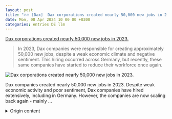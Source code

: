 ```yaml
---
layout: post
title: "🔥🔥 [Dax]  Dax corporations created nearly 50,000 new jobs in 2023."
date: Mon, 08 Apr 2024 10 00 00 +0200
categories: entries DE llm
---
```

[ Dax corporations created nearly 50,000 new jobs in 2023.](https://www.handelsblatt.com/unternehmen/management/trotz-rezession-dax-konzerne-schufen-2023-knapp-50000-neue-stellen/100028578.html)

> In 2023, Dax companies were responsible for creating approximately 50,000 new jobs, despite a weak economic climate and negative sentiment. This hiring occurred across Germany, but recently, these same companies have started to reduce their workforce once again.

![ Dax corporations created nearly 50,000 new jobs in 2023.](https://resources.handelsblatt.com/hb-frontend/favicon.ico)

 Dax companies created nearly 50,000 new jobs in 2023. Despite weak economic activity and poor sentiment, Dax companies have hired extensively, including in Germany. However, the companies are now scaling back again - mainly ...

<details>
  <summary>Origin content</summary>
  ---
layout: post
title: "🔥🔥 [Dax] <b>Dax</b>-Konzerne schufen 2023 knapp 50.000 neue Stellen"
date: Mon, 08 Apr 2024 10:00:00 +0200
categories: entries DE
---
[<b>Dax</b>-Konzerne schufen 2023 knapp 50.000 neue Stellen](https://www.handelsblatt.com/unternehmen/management/trotz-rezession-dax-konzerne-schufen-2023-knapp-50000-neue-stellen/100028578.html)

![<b>Dax</b>-Konzerne schufen 2023 knapp 50.000 neue Stellen](https://resources.handelsblatt.com/hb-frontend/favicon.ico)

<b>Dax</b>-Konzerne schufen 2023 knapp 50.000 neue Stellen. Trotz schwacher Konjunktur und schlechter Stimmung haben die <b>Dax</b>-Konzerne massiv eingestellt, auch in Deutschland. Nun bauen die Unternehmen wieder ab – vor allem ...


</details>
